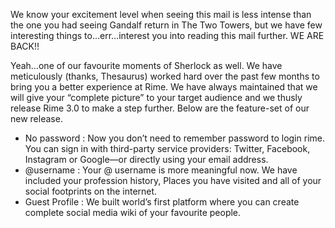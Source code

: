 
We know your excitement level when seeing this mail is less intense than the one you had seeing Gandalf return in The Two Towers, but we have few interesting things to…err…interest you into reading this mail further. 
WE ARE BACK!!

Yeah…one of our favourite moments of Sherlock as well.
We have meticulously (thanks, Thesaurus) worked hard over the past few months to bring you a better experience at Rime. We have always maintained that we will give your “complete picture” to your target audience and we thusly release Rime 3.0 to make a step further. 
Below are the feature-set of our new release.

- No password : Now you don’t need to remember password to login rime. You can sign in with third-party service providers: Twitter, Facebook, Instagram or Google—or directly using your email address. 
- @username : Your @ username is more meaningful now. We have included your profession history, Places you have visited and all of your social footprints on the internet.
- Guest Profile : We built world’s first platform where you can create complete social media wiki of your favourite people. 
	 


